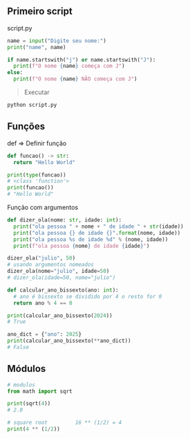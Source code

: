
## Primeiro script

script.py

```python
name = input("Digite seu nome:")
print("name", name)

if name.startswith("j") or name.startswith("J"):
  print(f"O nome {name} começa com J")
else:
  print(f"O nome {name} NÃO começa com J")
```

> Executar

```bash
python script.py
```


## Funções

def => Definir função

```python
def funcao() -> str:
  return "Hello World"

print(type(funcao))
# <class 'function'>
print(funcao())
# "Hello World"
```


Função com argumentos

```python
def dizer_ola(nome: str, idade: int):
  print("ola pessoa " + nome + " de idade " + str(idade))
  print("ola pessoa {} de idade {}".format(nome, idade))
  print("ola pessoa %s de idade %d" % (nome, idade))
  print(f"ola pessoa {nome} de idade {idade}")

dizer_ola("julio", 50)
# usando argumentos nomeados
dizer_ola(nome="julio", idade=50)
# dizer_ola(idade=50, nome="julio")
```


```python
def calcular_ano_bissexto(ano: int):
  # ano é bissexto se dividido por 4 o resto for 0
  return ano % 4 == 0

print(calcular_ano_bissexto(2024))
# True

ano_dict = {"ano": 2025}
print(calcular_ano_bissexto(**ano_dict))
# False
```


## Módulos

```python
# modulos
from math import sqrt

print(sqrt(4))
# 2.0

# square root         16 ** (1/2) = 4
print(4 ** (1/2))
```

